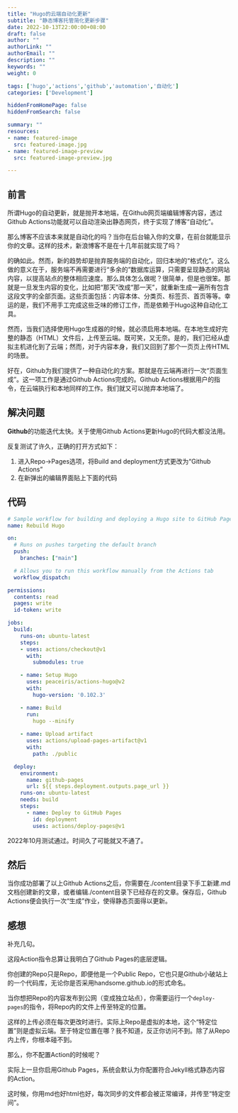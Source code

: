 ```yaml
---
title: "Hugo的云端自动化更新"
subtitle: "静态博客托管简化更新步骤"
date: 2022-10-13T22:00:00+08:00
draft: false
author: ""
authorLink: ""
authorEmail: ""
description: ""
keywords: ""
weight: 0

tags: ['hugo','actions','github','automation','自动化']
categories: ['Development']

hiddenFromHomePage: false
hiddenFromSearch: false

summary: ""
resources:
- name: featured-image
  src: featured-image.jpg
- name: featured-image-preview
  src: featured-image-preview.jpg

---
```


## 前言

所谓Hugo的自动更新，就是抛开本地端，在Github网页端编辑博客内容，透过Github Actions功能就可以自动渲染出静态网页，终于实现了博客“自动化”。

那么博客不应该本来就是自动化的吗？当你在后台输入你的文章，在前台就能显示你的文章。这样的技术，新浪博客不是在十几年前就实现了吗？

的确如此。然而，新的趋势却是抛弃服务端的自动化，回归本地的“格式化”。这么做的意义在于，服务端不再需要进行“多余的”数据库运算，只需要呈现静态的网站内容，以提高站点的整体相应速度。那么具体怎么做呢？很简单，但是也很笨。那就是一旦发生内容的变化，比如把“那天”改成“那一天”，就重新生成一遍所有包含这段文字的全部页面。这些页面包括：内容本体、分类页、标签页、首页等等。幸运的是，我们不用手工完成这些乏味的修订工作，而是依赖于Hugo这种自动化工具。

然而，当我们选择使用Hugo生成器的时候，就必须启用本地端。在本地生成好完整的静态（HTML）文件后，上传至云端。既可笑，又无奈。是的，我们已经从虚拟主机进化到了云端；然而，对于内容本身，我们又回到了那个一页页上传HTML的场景。

好在，Github为我们提供了一种自动化的方案。那就是在云端再进行一次“页面生成”。这一项工作是通过Github Actions完成的。Github Actions根据用户的指令，在云端执行和本地同样的工作。我们就又可以抛弃本地端了。

## 解决问题

**Github**的功能迭代太快。关于使用Github Actions更新Hugo的代码大都没法用。

反复测试了许久，正确的打开方式如下：

1. 进入Repo->Pages选项，将Build and deployment方式更改为“Github Actions”
2. 在新弹出的编辑界面贴上下面的代码

## 代码

```yml
# Sample workflow for building and deploying a Hugo site to GitHub Pages
name: Rebuild Hugo

on:
  # Runs on pushes targeting the default branch
  push:
    branches: ["main"]

  # Allows you to run this workflow manually from the Actions tab
  workflow_dispatch:

permissions:
  contents: read
  pages: write
  id-token: write

jobs:
  build:
    runs-on: ubuntu-latest
    steps:
    - uses: actions/checkout@v1
      with:
        submodules: true

    - name: Setup Hugo
      uses: peaceiris/actions-hugo@v2
      with:
        hugo-version: '0.102.3'

    - name: Build
      run:
        hugo --minify
        
    - name: Upload artifact
      uses: actions/upload-pages-artifact@v1
      with:
        path: ./public

  deploy:
    environment:
      name: github-pages
      url: ${{ steps.deployment.outputs.page_url }}
    runs-on: ubuntu-latest
    needs: build
    steps:
      - name: Deploy to GitHub Pages
        id: deployment
        uses: actions/deploy-pages@v1
```

2022年10月测试通过。时间久了可能就又不通了。

## 然后

当你成功部署了以上Github Actions之后，你需要在./content目录下手工新建.md文档创建新的文章，或者编辑./content目录下已经存在的文章。保存后，Github Actions便会执行一次“生成”作业，使得静态页面得以更新。

## 感想

补充几句。

这段Action指令总算让我明白了Github Pages的底层逻辑。

你创建的Repo只是Repo，即便他是一个Public Repo，它也只是Github小破站上的一个代码库，无论你是否采用handsome.github.io的形式命名。

当你想把Repo的内容发布到公网（变成独立站点），你需要运行一个`deploy-pages`的指令，将Repo内的文件上传至特定的位置。

这样的上传必须在每次更改时进行。实际上Repo是虚拟的本地，这个“特定位置”则是虚拟云端。至于特定位置在哪？我不知道，反正你访问不到。除了从Repo内上传，你根本碰不到。

那么，你不配置Action的时候呢？

实际上一旦你启用Github Pages，系统会默认为你配置符合Jekyll格式静态内容的Action。

这时候，你用md也好html也好，每次同步的文件都会被正常编译，并传至“特定空间”。
